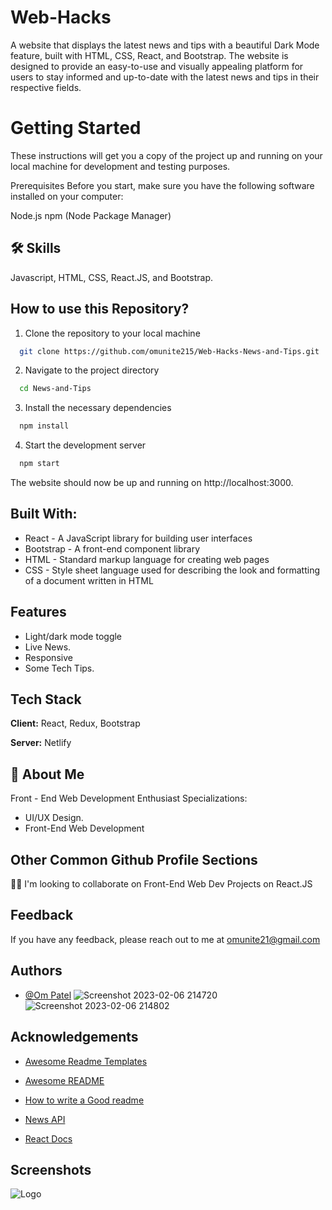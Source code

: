 
# Web-Hacks

A website that displays the latest news and tips with a beautiful Dark Mode feature, built with HTML, CSS, React, and Bootstrap. The website is designed to provide an easy-to-use and visually appealing platform for users to stay informed and up-to-date with the latest news and tips in their respective fields.

# Getting Started
These instructions will get you a copy of the project up and running on your local machine for development and testing purposes.

Prerequisites
Before you start, make sure you have the following software installed on your computer:

Node.js
npm (Node Package Manager)


## 🛠 Skills
Javascript, HTML, CSS, React.JS, and Bootstrap.


## How to use this Repository?

1. Clone the repository to your local machine

```bash
  git clone https://github.com/omunite215/Web-Hacks-News-and-Tips.git

```
2. Navigate to the project directory

```bash
  cd News-and-Tips
```
3. Install the necessary dependencies
```bash
  npm install
```

4. Start the development server
```bash
  npm start
```

The website should now be up and running on http://localhost:3000.

## Built With:

- React - A JavaScript library for building user interfaces
- Bootstrap - A front-end component library
- HTML - Standard markup language for creating web pages
- CSS - Style sheet language used for describing the look and formatting of a document written in HTML

## Features

- Light/dark mode toggle
- Live News.
- Responsive
- Some Tech Tips.


## Tech Stack

**Client:** React, Redux, Bootstrap

**Server:** Netlify


## 🚀 About Me
Front - End Web Development Enthusiast
Specializations:
- UI/UX Design.
- Front-End Web Development


## Other Common Github Profile Sections

👯‍♀️ I'm looking to collaborate on Front-End Web Dev Projects on React.JS




## Feedback

If you have any feedback, please reach out to me at omunite21@gmail.com


## Authors

- [@Om Patel](https://github.com/omunite215)
![Screenshot 2023-02-06 214720](https://user-images.githubusercontent.com/78680563/217031906-3343d2a0-76fc-4196-bb7a-54cc7d1f7103.png)
![Screenshot 2023-02-06 214802](https://user-images.githubusercontent.com/78680563/217031985-8ac8a0a8-fe6c-4f71-872b-8e031550d175.png)



## Acknowledgements

 - [Awesome Readme Templates](https://awesomeopensource.com/project/elangosundar/awesome-README-templates)
 - [Awesome README](https://github.com/matiassingers/awesome-readme)
 - [How to write a Good readme](https://bulldogjob.com/news/449-how-to-write-a-good-readme-for-your-github-project)

 - [News API](https://newsapi.org/)

 - [React Docs](https://reactjs.org/)
 
 ## Screenshots
 



![Logo](https://user-images.githubusercontent.com/78680563/214765405-cc734a03-8b4b-4051-be25-77d4b088ea69.png)

